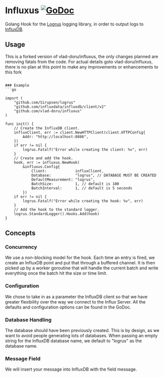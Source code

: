 Influxus [![GoDoc](https://godoc.org/github.com/vlad-doru/influxus?status.svg)](https://godoc.org/github.com/vlad-doru/influxus)
===

Golang Hook for the [Logrus](https://github.com/Sirupsen/logrus) logging library, in order to output logs to [InfluxDB](https://influxdata.com/).

Usage
---
This is a forked version of vlad-doru/influxus, the only changes planned are removing fatals from the code.
For actual details goto vlad-doru/influxus, there is no plan at this point to make any improvements or enhancements to this fork

```

### Example
```go

import (
	"github.com/Sirupsen/logrus"
	"github.com/influxdata/influxdb/client/v2"
	"github.com/vlad-doru/influxus"
)

func init() {
	// Create the InfluxDB client.
	influxClient, err := client.NewHTTPClient(client.HTTPConfig{
		Addr: "http://localhost:8086",
	})
	if err != nil {
		logrus.Fatalf("Error while creating the client: %v", err)
	}
	// Create and add the hook.
	hook, err := influxus.NewHook(
		&influxus.Config{
			Client:             influxClient,
			Database:           "logrus", // DATABASE MUST BE CREATED
			DefaultMeasurement: "logrus",
			BatchSize:          1, // default is 100
			BatchInterval:      1, // default is 5 seconds
		})
	if err != nil {
		logrus.Fatalf("Error while creating the hook: %v", err)
	}
	// Add the hook to the standard logger.
	logrus.StandardLogger().Hooks.Add(hook)
}
```

Concepts
---

### Concurrency

We use a non-blocking model for the hook. Each time an entry is fired, we create an InfluxDB point and put that through a buffered channel. It is then picked up by a worker goroutine that will handle the current batch and write everything once the batch hit the size or time limit. 

### Configuration

We chose to take in as a parameter the InfluxDB client so that we have greater flexibility over the way we connect to the Influx Server.
All the defaults and configuration options can be found in the GoDoc.

### Database Handling

The database should have been previously created. This is by design, as we want to avoid people generating lots of databases.
When passing an empty string for the InfluxDB database name, we default to "logrus" as the database name.

### Message Field

We will insert your message into InfluxDB with the field message.

